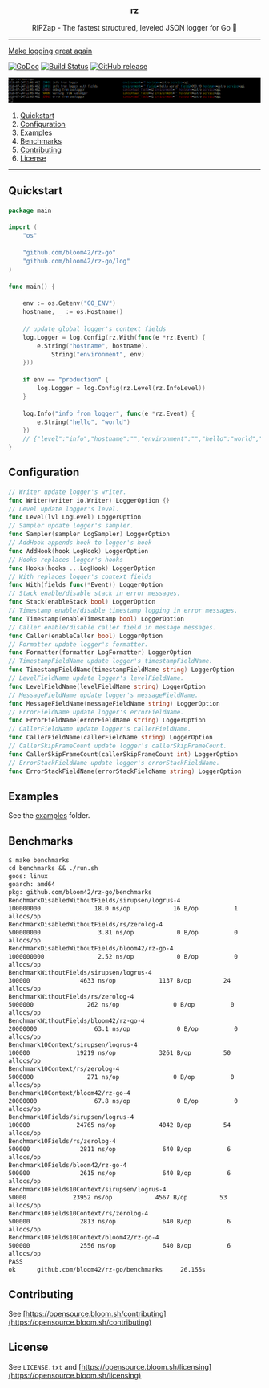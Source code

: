 <p align="center">
  <h3 align="center">rz</h3>
  <p align="center">RIPZap - The fastest structured, leveled JSON logger for Go 📖</p>
</p>

--------

[Make logging great again](https://kerkour.com/post/logging/)

[![GoDoc](https://godoc.org/github.com/bloom42/rz-go?status.svg)](https://godoc.org/github.com/bloom42/rz-go)
[![Build Status](https://travis-ci.org/bloom42/rz-go.svg?branch=master)](https://travis-ci.org/bloom42/rz-go)
[![GitHub release](https://img.shields.io/github/release/bloom42/rz-go.svg)](https://github.com/bloom42/rz-go/releases)

![Console logging](docs/example_screenshot.png)


1. [Quickstart](#quickstart)
3. [Configuration](#configuration)
4. [Examples](#examples)
2. [Benchmarks](#benchmarks)
5. [Contributing](#contributing)
6. [License](#license)

-------------------

## Quickstart

```go
package main

import (
	"os"

	"github.com/bloom42/rz-go"
	"github.com/bloom42/rz-go/log"
)

func main() {

	env := os.Getenv("GO_ENV")
	hostname, _ := os.Hostname()

	// update global logger's context fields
	log.Logger = log.Config(rz.With(func(e *rz.Event) {
		e.String("hostname", hostname).
			String("environment", env)
	}))

	if env == "production" {
		log.Logger = log.Config(rz.Level(rz.InfoLevel))
	}

	log.Info("info from logger", func(e *rz.Event) {
		e.String("hello", "world")
	})
	// {"level":"info","hostname":"","environment":"","hello":"world","timestamp":"2019-02-07T09:30:07Z","message":"info from logger"}
}
```


## Configuration

```go
// Writer update logger's writer.
func Writer(writer io.Writer) LoggerOption {}
// Level update logger's level.
func Level(lvl LogLevel) LoggerOption
// Sampler update logger's sampler.
func Sampler(sampler LogSampler) LoggerOption
// AddHook appends hook to logger's hook
func AddHook(hook LogHook) LoggerOption
// Hooks replaces logger's hooks
func Hooks(hooks ...LogHook) LoggerOption
// With replaces logger's context fields
func With(fields func(*Event)) LoggerOption
// Stack enable/disable stack in error messages.
func Stack(enableStack bool) LoggerOption
// Timestamp enable/disable timestamp logging in error messages.
func Timestamp(enableTimestamp bool) LoggerOption
// Caller enable/disable caller field in message messages.
func Caller(enableCaller bool) LoggerOption
// Formatter update logger's formatter.
func Formatter(formatter LogFormatter) LoggerOption
// TimestampFieldName update logger's timestampFieldName.
func TimestampFieldName(timestampFieldName string) LoggerOption
// LevelFieldName update logger's levelFieldName.
func LevelFieldName(levelFieldName string) LoggerOption
// MessageFieldName update logger's messageFieldName.
func MessageFieldName(messageFieldName string) LoggerOption
// ErrorFieldName update logger's errorFieldName.
func ErrorFieldName(errorFieldName string) LoggerOption
// CallerFieldName update logger's callerFieldName.
func CallerFieldName(callerFieldName string) LoggerOption
// CallerSkipFrameCount update logger's callerSkipFrameCount.
func CallerSkipFrameCount(callerSkipFrameCount int) LoggerOption
// ErrorStackFieldName update logger's errorStackFieldName.
func ErrorStackFieldName(errorStackFieldName string) LoggerOption
```


## Examples

See the [examples](https://github.com/bloom42/rz-go/tree/master/examples) folder.


## Benchmarks

```
$ make benchmarks
cd benchmarks && ./run.sh
goos: linux
goarch: amd64
pkg: github.com/bloom42/rz-go/benchmarks
BenchmarkDisabledWithoutFields/sirupsen/logrus-4                100000000               18.0 ns/op            16 B/op          1 allocs/op
BenchmarkDisabledWithoutFields/rs/zerolog-4                     500000000                3.81 ns/op            0 B/op          0 allocs/op
BenchmarkDisabledWithoutFields/bloom42/rz-go-4                  1000000000               2.52 ns/op            0 B/op          0 allocs/op
BenchmarkWithoutFields/sirupsen/logrus-4                          300000              4633 ns/op            1137 B/op         24 allocs/op
BenchmarkWithoutFields/rs/zerolog-4                              5000000               262 ns/op               0 B/op          0 allocs/op
BenchmarkWithoutFields/bloom42/rz-go-4                          20000000                63.1 ns/op             0 B/op          0 allocs/op
Benchmark10Context/sirupsen/logrus-4                              100000             19219 ns/op            3261 B/op         50 allocs/op
Benchmark10Context/rs/zerolog-4                                  5000000               271 ns/op               0 B/op          0 allocs/op
Benchmark10Context/bloom42/rz-go-4                              20000000                67.8 ns/op             0 B/op          0 allocs/op
Benchmark10Fields/sirupsen/logrus-4                               100000             24765 ns/op            4042 B/op         54 allocs/op
Benchmark10Fields/rs/zerolog-4                                    500000              2811 ns/op             640 B/op          6 allocs/op
Benchmark10Fields/bloom42/rz-go-4                                 500000              2615 ns/op             640 B/op          6 allocs/op
Benchmark10Fields10Context/sirupsen/logrus-4                       50000             23952 ns/op            4567 B/op         53 allocs/op
Benchmark10Fields10Context/rs/zerolog-4                           500000              2813 ns/op             640 B/op          6 allocs/op
Benchmark10Fields10Context/bloom42/rz-go-4                        500000              2556 ns/op             640 B/op          6 allocs/op
PASS
ok      github.com/bloom42/rz-go/benchmarks     26.155s
```


## Contributing

See [https://opensource.bloom.sh/contributing](https://opensource.bloom.sh/contributing)


## License

See `LICENSE.txt` and [https://opensource.bloom.sh/licensing](https://opensource.bloom.sh/licensing)
